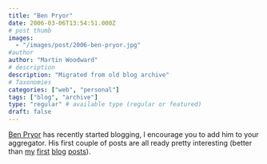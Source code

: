 ```yaml
---
title: "Ben Pryor"
date: 2006-03-06T13:54:51.000Z
# post thumb
images:
  - "/images/post/2006-ben-pryor.jpg"
#author
author: "Martin Woodward"
# description
description: "Migrated from old blog archive"
# Taxonomies
categories: ["web", "personal"]
tags: ["blog", "archive"]
type: "regular" # available type (regular or featured)
draft: false
---
```


[Ben Pryor](http://www.benpryor.com/blog/) has recently started blogging, I encourage you to add him to your aggregator. His first couple of posts are all ready pretty interesting (better than [my](http://www.woodwardweb.com/personal/000022.html) [first](http://www.woodwardweb.com/personal/000020.html) [blog](http://www.woodwardweb.com/web_sites/000021.html) [posts](http://www.woodwardweb.com/archive/200309.html)).
